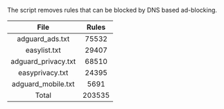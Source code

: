 The script removes rules that can be blocked by DNS based ad-blocking.


| File | Rules |
|:----:|:-----:|
| adguard_ads.txt | 75532 |
| easylist.txt | 29407 |
| adguard_privacy.txt | 68510 |
| easyprivacy.txt | 24395 |
| adguard_mobile.txt | 5691 |
| Total | 203535 |